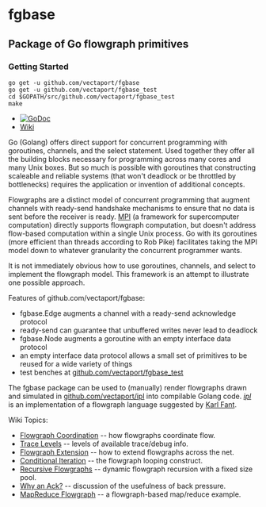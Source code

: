 # fgbase
Package of Go flowgraph primitives
----------------------------------

### Getting Started

```
go get -u github.com/vectaport/fgbase
go get -u github.com/vectaport/fgbase_test
cd $GOPATH/src/github.com/vectaport/fgbase_test
make
```


* [![GoDoc](https://godoc.org/github.com/vectaport/fgbase?status.svg)](https://godoc.org/github.com/vectaport/fgbase)
* [Wiki](https://github.com/vectaport/fgbase/wiki)

Go (Golang) offers direct support for concurrent programming with goroutines, channels, and the select statement.  Used together they offer all the building blocks necessary for programming across many cores and many Unix boxes.  But so much is possible with goroutines that constructing scaleable and reliable systems (that won't deadlock or be throttled by bottlenecks) requires the application or invention of additional concepts.

Flowgraphs are a distinct model of concurrent programming that augment channels with ready-send handshake mechanisms to ensure that no data is sent before the receiver is ready.  [MPI](http://en.wikipedia.org/wiki/Message_Passing_Interface) (a framework for supercomputer computation) directly supports flowgraph computation, but doesn't address flow-based computation within a single Unix process.  Go with its goroutines (more efficient than threads according to Rob Pike) facilitates taking the MPI model down to whatever granularity the concurrent programmer wants.

It is not immediately obvious how to use goroutines, channels, and select to implement the flowgraph model. This framework is an attempt to illustrate one possible approach.  

Features of github.com/vectaport/fgbase:

* fgbase.Edge augments a channel with a ready-send acknowledge protocol
 * ready-send can guarantee that unbuffered writes never lead to deadlock
* fgbase.Node augments a goroutine with an empty interface data protocol
 * an empty interface data protocol allows a small set of primitives to be reused for a wide variety of things
* test benches at [github.com/vectaport/fgbase_test](http://github.com/vectaport/fgbase_test)

The fgbase package can be used to (manually) render flowgraphs drawn and simulated in [github.com/vectaport/ipl](http://github.com/vectaport/ipl-1.1) into compilable Golang code.  [_ipl_](http://ipl.sf.net) is an implementation of a flowgraph language suggested by [Karl Fant](http://karlfant.net).

Wiki Topics:

* [Flowgraph Coordination](http://github.com/vectaport/fgbase/wiki/Flowgraph%20Coordination) -- how flowgraphs coordinate flow.
* [Trace Levels](http://github.com/vectaport/fgbase/wiki/Trace%20Levels) -- levels of available trace/debug info.
* [Flowgraph Extension](http://github.com/vectaport/fgbase/wiki/Flowgraph%20Extension) -- how to extend flowgraphs across the net.
* [Conditional Iteration](http://github.com/vectaport/fgbase/wiki/Conditional%20Iteration) -- the flowgraph looping construct.
* [Recursive Flowgraphs](http://github.com/vectaport/fgbase/wiki/Recursive%20Flowgraphs) -- dynamic flowgraph recursion with a fixed size pool.
* [Why an Ack?](https://github.com/vectaport/fgbase/wiki/Why-an-Ack%3F) -- discussion of the usefulness of back pressure.
* [MapReduce Flowgraph](http://github.com/vectaport/fgbase/wiki/MapReduce%20Flowgraph) -- a flowgraph-based map/reduce example.
